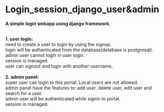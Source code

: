 # Login_session_django_user&admin

<b>A simple login webapp using django framework.</b><br>
<br>

<b>1. user login:</b><br>
   need to create a user to login by using the signup.<br>
   login will be authenticated from the database(database is postgresql).<br>
   admin user cannot login in user login.<br>
   session is managed.<br>
   user can signout and login with another username.<br>
   <br>
<b>2. admin panel:</b><br>
   super user can login to this portal. Local users are not allowed.<br>
   admin panel have the features to: add user, delete user, edit user and search for a user.<br>
   admin user will be authenticated while signin to portal.<br>
   session is managed.<br>


   
